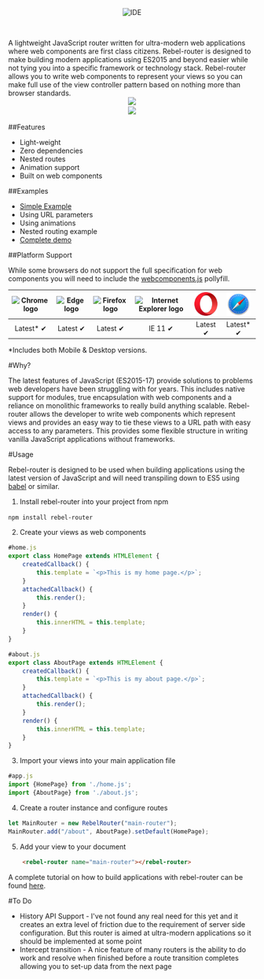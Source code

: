 <div align="center">
<img src="http://i.imgur.com/aKQ3Mmi.png" alt="IDE" />
</div>
<p>&nbsp;</p>
A lightweight JavaScript router written for ultra-modern web applications where web components are first class citizens. Rebel-router is designed to make building modern applications using ES2015 and beyond easier while not tying you into a specific framework or technology stack. Rebel-router allows you to write web components to represent your views so you can make full use of the view controller pattern based on nothing more than browser standards.

<div align="center"><a href="http://revillweb.github.io/rebel-router-demo/" target="_blank"><img src="http://i.imgur.com/Y1TfcAT.png" /></a></div>
<div align="center"><a href="https://github.com/RevillWeb/rebel-router-examples/tree/master/simple-example" target="_blank"><img src="http://i.imgur.com/4Dccydy.png" /></a></div>

##Features

* Light-weight
* Zero dependencies
* Nested routes
* Animation support
* Built on web components

##Examples

* [Simple Example](https://github.com/RevillWeb/rebel-router-examples/tree/master/simple-example)
* Using URL parameters
* Using animations
* Nested routing example
* [Complete demo](http://revillweb.github.io/rebel-router-demo/)

##Platform Support

While some browsers do not support the full specification for web components you will need to include the [webcomponents.js](https://github.com/webcomponents/webcomponentsjs) pollyfill.


| <img src="https://raw.githubusercontent.com/alrra/browser-logos/master/chrome/chrome_64x64.png" width="48px" height="48px" alt="Chrome logo"> | <img src="https://raw.githubusercontent.com/alrra/browser-logos/master/edge/edge_64x64.png" width="48px" height="48px" alt="Edge logo"> | <img src="https://raw.githubusercontent.com/alrra/browser-logos/master/firefox/firefox_64x64.png" width="48px" height="48px" alt="Firefox logo"> | <img src="https://raw.githubusercontent.com/alrra/browser-logos/master/internet-explorer/internet-explorer_64x64.png" width="48px" height="48px" alt="Internet Explorer logo"> | <img src="https://raw.githubusercontent.com/alrra/browser-logos/master/opera/opera_64x64.png" width="48px" height="48px" alt="Opera logo"> | <img src="https://raw.githubusercontent.com/alrra/browser-logos/master/safari/safari_64x64.png" width="48px" height="48px" alt="Safari logo"> |
|:---:|:---:|:---:|:---:|:---:|:---:|
| Latest* ✔ | Latest ✔ | Latest ✔ | IE 11 ✔ | Latest ✔ | Latest* ✔ |
*Includes both Mobile & Desktop versions.


#Why?

The latest features of JavaScript (ES2015-17) provide solutions to problems web developers have been struggling with for years. This includes native support for modules, true encapsulation with web components and a reliance on monolithic frameworks to really build anything scalable. Rebel-router allows the developer to write web components which represent views and provides an easy way to tie these views to a URL path with easy access to any parameters. This provides some flexible structure in writing vanilla JavaScript applications without frameworks.

#Usage

Rebel-router is designed to be used when building applications using the latest version of JavaScript and will need transpiling down to ES5 using [babel](https://babeljs.io/) or similar.

1. Install rebel-router into your project from npm

``` npm install rebel-router ```

2. Create your views as web components

```javascript
#home.js
export class HomePage extends HTMLElement {
    createdCallback() {
        this.template = `<p>This is my home page.</p>`;
    }
    attachedCallback() {
        this.render();
    }
    render() {
        this.innerHTML = this.template;
    }
}
```

```javascript
#about.js
export class AboutPage extends HTMLElement {
    createdCallback() {
        this.template = `<p>This is my about page.</p>`;
    }
    attachedCallback() {
        this.render();
    }
    render() {
        this.innerHTML = this.template;
    }
}
```

3. Import your views into your main application file

```javascript
#app.js
import {HomePage} from './home.js';
import {AboutPage} from './about.js';
```

4. Create a router instance and configure routes

```javascript
let MainRouter = new RebelRouter("main-router");
MainRouter.add("/about", AboutPage).setDefault(HomePage);
```

5. Add your view to your document

```html
    <rebel-router name="main-router"></rebel-router>
```

A complete tutorial on how to build applications with rebel-router can be found [here](http://blog.revillweb.com/).

#To Do

* History API Support - I've not found any real need for this yet and it creates an extra level of friction due to the requirement of server side configuration. But this router is aimed at ultra-modern applications so it should be implemented at some point
* Intercept transition - A nice feature of many routers is the ability to do work and resolve when finished before a route transition completes allowing you to set-up data from the next page